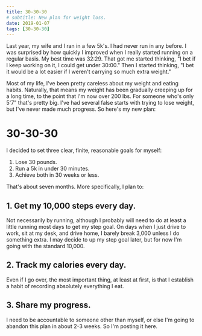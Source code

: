 ```yaml
---
title: 30-30-30
# subtitle: New plan for weight loss.
date: 2019-01-07
tags: [30-30-30]
---
```


Last year, my wife and I ran in a few 5k's. I had never run in any before. I was surprised by how quickly I improved when I really started running on a regular basis. My best time was 32:29. That got me started thinking, "I bet if I keep working on it, I could get under 30:00." Then I started thinking, "I bet it would be a lot easier if I weren't carrying so much extra weight."

Most of my life, I've been pretty careless about my weight and eating habits. Naturally, that means my weight has been gradually creeping up for a long time, to the point that I'm now over 200 lbs. For someone who's only 5'7" that's pretty big. I've had several false starts with trying to lose weight, but I've never made much progress. So here's my new plan:

# 30-30-30
I decided to set three clear, finite, reasonable goals for myself:
1. Lose 30 pounds.
2. Run a 5k in under 30 minutes.
3. Achieve both in 30 weeks or less.

That's about seven months. More specifically, I plan to:
## 1. Get my 10,000 steps every day.
Not necessarily by running, although I probably will need to do at least a little running most days to get my step goal. On days when I just drive to work, sit at my desk, and drive home, I barely break 3,000 unless I do something extra. I may decide to up my step goal later, but for now I'm going with the standard 10,000.

## 2. Track my calories every day.
Even if I go over, the most important thing, at least at first, is that I establish a habit of recording absolutely everything I eat.

## 3. Share my progress.
I need to be accountable to someone other than myself, or else I'm going to abandon this plan in about 2-3 weeks. So I'm posting it here.

<div style="position:relative;">
  <iframe 
          src="https://docs.google.com/spreadsheets/d/e/2PACX-1vSgxbumy-ygf8dOevllyLeUTYBX3P4iBUlw-rdRr-CS6iw6e0BFpOaavcstqAPzIsY39_Txnv8iVXns/pubhtml?gid=0&amp;single=true&amp;widget=true&amp;headers=false" 
          frameborder="0" 
          style="position:absolute;top:0;left:0;width:100%;height:100%;">
  </iframe>
</div>

